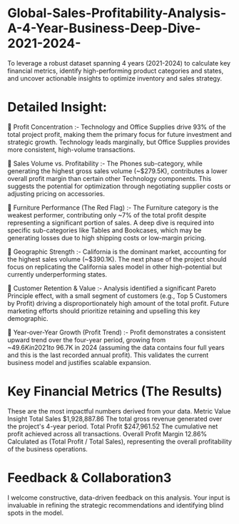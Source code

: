 # Global-Sales-Profitability-Analysis-A-4-Year-Business-Deep-Dive-2021-2024-
To leverage a robust dataset spanning 4 years (2021-2024) to calculate key financial metrics, identify high-performing product categories and states, and uncover actionable insights to optimize inventory and sales strategy.


# Detailed Insight:

	Profit Concentration :- Technology and Office Supplies drive 93% of the total project profit, making them the primary focus for future investment and strategic growth. Technology leads marginally, but Office Supplies provides more consistent, high-volume transactions.

	Sales Volume vs. Profitability :-	The Phones sub-category, while generating the highest gross sales volume (~$279.5K), contributes a lower overall profit margin than certain other Technology components. This suggests the potential for optimization through negotiating supplier costs or adjusting pricing on accessories.

	Furniture Performance (The Red Flag) :- The Furniture category is the weakest performer, contributing only ~7% of the total profit despite representing a significant portion of sales. A deep dive is required into specific sub-categories like Tables and Bookcases, which may be generating losses due to high shipping costs or low-margin pricing.

	Geographic Strength :- California is the dominant market, accounting for the highest sales volume (~$390.1K). The next phase of the project should focus on replicating the California sales model in other high-potential but currently underperforming states.

	Customer Retention & Value :- Analysis identified a significant Pareto Principle effect, with a small segment of customers (e.g., Top 5 Customers by Profit) driving a disproportionately high amount of the total profit. Future marketing efforts should prioritize retaining and upselling this key demographic.

	Year-over-Year Growth (Profit Trend) :- Profit demonstrates a consistent upward trend over the four-year period, growing from ~$49.6K in 2021 to ~$96.7K in 2024 (assuming the data contains four full years and this is the last recorded annual profit). This validates the current business model and justifies scalable expansion.


# Key Financial Metrics (The Results)
These are the most impactful numbers derived from your data.
  Metric    	                  Value            	                        Insight
Total Sales	               $1,928,887.86	      The total gross revenue generated over the project's 4-year period.
Total Profit	             $247,961.52        	The cumulative net profit achieved across all transactions.
Overall Profit Margin	     12.86%	              Calculated as (Total Profit / Total Sales), representing the overall profitability of the business operations.


# Feedback & Collaboration3
I welcome constructive, data-driven feedback on this analysis. Your input is invaluable in refining the strategic recommendations and identifying blind spots in the model.

